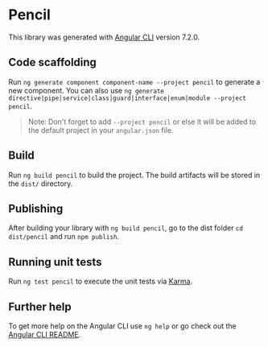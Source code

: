 # Pencil

This library was generated with [Angular CLI](https://github.com/angular/angular-cli) version 7.2.0.

## Code scaffolding

Run `ng generate component component-name --project pencil` to generate a new component. You can also use `ng generate directive|pipe|service|class|guard|interface|enum|module --project pencil`.
> Note: Don't forget to add `--project pencil` or else it will be added to the default project in your `angular.json` file. 

## Build

Run `ng build pencil` to build the project. The build artifacts will be stored in the `dist/` directory.

## Publishing

After building your library with `ng build pencil`, go to the dist folder `cd dist/pencil` and run `npm publish`.

## Running unit tests

Run `ng test pencil` to execute the unit tests via [Karma](https://karma-runner.github.io).

## Further help

To get more help on the Angular CLI use `ng help` or go check out the [Angular CLI README](https://github.com/angular/angular-cli/blob/master/README.md).
